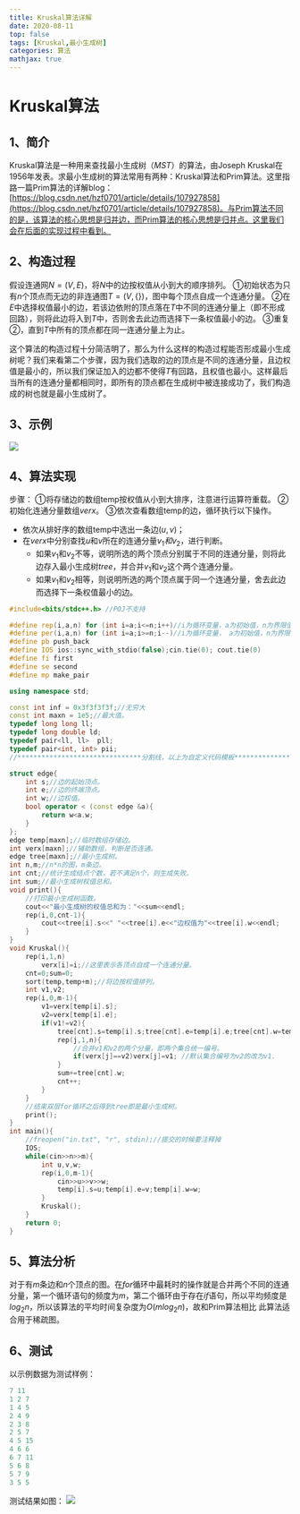 ```yaml
---
title: Kruskal算法详解
date: 2020-08-11
top: false
tags: [Kruskal,最小生成树]
categories: 算法
mathjax: true
---
```

# Kruskal算法
## 1、简介
Kruskal算法是一种用来查找最小生成树（$MST$）的算法，由Joseph Kruskal在1956年发表。求最小生成树的算法常用有两种：Kruskal算法和Prim算法。这里指路一篇Prim算法的详解blog：[https://blog.csdn.net/hzf0701/article/details/107927858](https://blog.csdn.net/hzf0701/article/details/107927858)。与Prim算法不同的是，该算法的核心思想是归并边，而Prim算法的核心思想是归并点。这里我们会在后面的实现过程中看到。
## 2、构造过程
假设连通网$N=(V,E)$，将$N$中的边按权值从小到大的顺序排列。
①初始状态为只有$n$个顶点而无边的非连通图$T=(V,\{\})$，图中每个顶点自成一个连通分量。
②在$E$中选择权值最小的边，若该边依附的顶点落在$T$中不同的连通分量上（即不形成回路），则将此边将入到$T$中，否则舍去此边而选择下一条权值最小的边。
③重复②，直到$T$中所有的顶点都在同一连通分量上为止。

这个算法的构造过程十分简洁明了，那么为什么这样的构造过程能否形成最小生成树呢？我们来看第二个步骤，因为我们选取的边的顶点是不同的连通分量，且边权值是最小的，所以我们保证加入的边都不使得$T$有回路，且权值也最小。这样最后当所有的连通分量都相同时，即所有的顶点都在生成树中被连接成功了，我们构造成的树也就是最小生成树了。

## 3、示例
![](https://img-blog.csdnimg.cn/20200811135324434.png?x-oss-process=image/watermark,type_ZmFuZ3poZW5naGVpdGk,shadow_10,text_aHR0cHM6Ly9ibG9nLmNzZG4ubmV0L2h6ZjA3MDE=,size_16,color_FFFFFF,t_70)
## 4、算法实现
步骤：
①将存储边的数组temp按权值从小到大排序，注意进行运算符重载。
②初始化连通分量数组$verx$。
③依次查看数组temp的边，循环执行以下操作。
- 依次从排好序的数组temp中选出一条边$(u,v)$；
- 在$verx$中分别查找$u$和$v$所在的连通分量$v_1和v_2$，进行判断。
	* 如果$v_1$和$v_2$不等，说明所选的两个顶点分别属于不同的连通分量，则将此边存入最小生成树$tree$，并合并$v_1$和$v_2$这个两个连通分量。
	* 如果$v_1$和$v_2$相等，则说明所选的两个顶点属于同一个连通分量，舍去此边而选择下一条权值最小的边。

```cpp
#include<bits/stdc++.h>	//POJ不支持

#define rep(i,a,n) for (int i=a;i<=n;i++)//i为循环变量，a为初始值，n为界限值，递增
#define per(i,a,n) for (int i=a;i>=n;i--)//i为循环变量， a为初始值，n为界限值，递减。
#define pb push_back
#define IOS ios::sync_with_stdio(false);cin.tie(0); cout.tie(0)
#define fi first
#define se second
#define mp make_pair

using namespace std;

const int inf = 0x3f3f3f3f;//无穷大
const int maxn = 1e5;//最大值。
typedef long long ll;
typedef long double ld;
typedef pair<ll, ll>  pll;
typedef pair<int, int> pii;
//*******************************分割线，以上为自定义代码模板***************************************//

struct edge{
	int s;//边的起始顶点。
	int e;//边的终端顶点。
	int w;//边权值。
	bool operator < (const edge &a){
		return w<a.w;
	}
};
edge temp[maxn];//临时数组存储边。
int verx[maxn];//辅助数组，判断是否连通。
edge tree[maxn];//最小生成树。
int n,m;//n*n的图，m条边。
int cnt;//统计生成结点个数，若不满足n个，则生成失败。
int sum;//最小生成树权值总和。
void print(){
	//打印最小生成树函数。
	cout<<"最小生成树的权值总和为："<<sum<<endl;
	rep(i,0,cnt-1){
		cout<<tree[i].s<<" "<<tree[i].e<<"边权值为"<<tree[i].w<<endl;
	}
}
void Kruskal(){
	rep(i,1,n)
		verx[i]=i;//这里表示各顶点自成一个连通分量。
	cnt=0;sum=0;
	sort(temp,temp+m);//将边按权值排列。
	int v1,v2;
	rep(i,0,m-1){
		v1=verx[temp[i].s];
		v2=verx[temp[i].e];
		if(v1!=v2){
			tree[cnt].s=temp[i].s;tree[cnt].e=temp[i].e;tree[cnt].w=temp[i].w;//并入最小生成树。
			rep(j,1,n){
				//合并v1和v2的两个分量，即两个集合统一编号。
				if(verx[j]==v2)verx[j]=v1; //默认集合编号为v2的改为v1.
			}
			sum+=tree[cnt].w;
			cnt++;
		}
	}
	//结束双层for循环之后得到tree即是最小生成树。
	print();
}
int main(){
	//freopen("in.txt", "r", stdin);//提交的时候要注释掉
	IOS;
	while(cin>>n>>m){
		int u,v,w;
		rep(i,0,m-1){
			cin>>u>>v>>w;
			temp[i].s=u;temp[i].e=v;temp[i].w=w;
		}
		Kruskal();
	}
	return 0;
}

```
## 5、算法分析
对于有$m$条边和$n$个顶点的图。在$for$循环中最耗时的操作就是合并两个不同的连通分量，第一个循环语句的频度为$m$，第二个循环由于存在$if$语句，所以平均频度是$log_2n$，所以该算法的平均时间复杂度为$O(mlog_2n)$，故和Prim算法相比
此算法适合用于稀疏图。

## 6、测试
以示例数据为测试样例：

```cpp
7 11
1 2 7
1 4 5
2 4 9
2 3 8
2 5 7
4 5 15
4 6 6
6 7 11
5 6 8
5 7 9
3 5 5

```
测试结果如图：
![](https://img-blog.csdnimg.cn/20200811141127380.png?x-oss-process=image/watermark,type_ZmFuZ3poZW5naGVpdGk,shadow_10,text_aHR0cHM6Ly9ibG9nLmNzZG4ubmV0L2h6ZjA3MDE=,size_16,color_FFFFFF,t_70)
